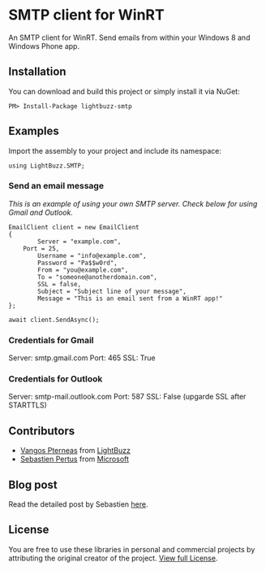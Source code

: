 # SMTP client for WinRT

An SMTP client for WinRT. Send emails from within your Windows 8 and Windows Phone app.

## Installation
You can download and build this project or simply install it via NuGet:
	
	PM> Install-Package lightbuzz-smtp

## Examples
Import the assembly to your project and include its namespace:
	
	using LightBuzz.SMTP;

### Send an email message
*This is an example of using your own SMTP server. Check below for using Gmail and Outlook.*
  
	EmailClient client = new EmailClient
	{
      		Server = "example.com",
		Port = 25,
	        Username = "info@example.com",
	        Password = "Pa$$w0rd",
	        From = "you@example.com",
	        To = "someone@anotherdomain.com",
	        SSL = false,
	        Subject = "Subject line of your message",
	        Message = "This is an email sent from a WinRT app!"
  	};

  	await client.SendAsync();
  
### Credentials for Gmail
  Server: smtp.gmail.com
  Port: 465
  SSL: True
  
### Credentials for Outlook
  Server: smtp-mail.outlook.com
  Port: 587
  SSL: False (upgarde SSL after STARTTLS)

## Contributors
* [Vangos Pterneas](http://pterneas.com) from [LightBuzz](http://lightbuzz.com)
* [Sebastien Pertus](http://bit.ly/1q4focT) from [Microsoft](http://microsoft.com)

## Blog post
Read the detailed post by Sebastien [here](http://bit.ly/1q4focT).

## License
You are free to use these libraries in personal and commercial projects by attributing the original creator of the project. [View full License](https://github.com/LightBuzz/SMTP-WinRT/blob/master/LICENSE).
